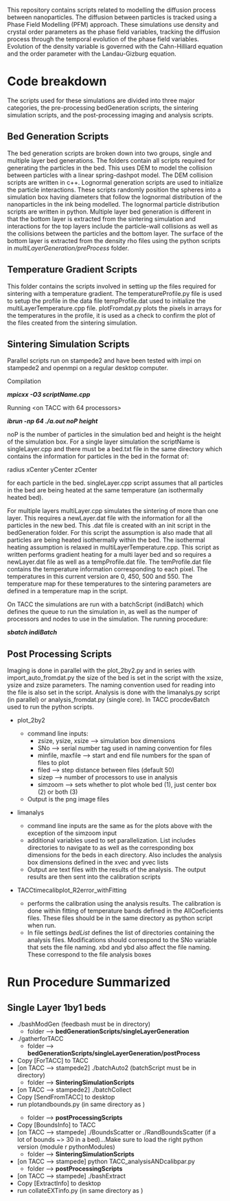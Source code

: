 This repository contains scripts related to modelling the diffusion process between nanoparticles. The diffusion between particles is tracked using a Phase Field Modelling (PFM) approach. These simulations use density and crystal order parameters as the phase field variables, tracking the diffusion process through the temporal evolution of the phase field variables. Evolution of the density variable is governed with the Cahn-Hilliard equation and the order parameter with the Landau-Gizburg equation. 

# Code breakdown
The scripts used for these simulations are divided into three major categories, the pre-processing bedGeneration scripts, the sintering simulation scripts, and the post-processing imaging and analysis scripts.

## Bed Generation Scripts
The bed generation scripts are broken down into two groups, single and multiple layer bed generations. The folders contain all scripts required for generating the particles in the bed. This uses DEM to model the collision between particles with a linear spring-dashpot model. The DEM collision scripts are written in c++. Lognormal generation scripts are used to initialize the particle interactions. These scripts randomly position the spheres into a simulation box having diameters that follow the lognormal distribution of the nanoparticles in the ink being modelled. The lognormal particle distribution scripts are written in python. Multiple layer bed generation is different in that the bottom layer is extracted from the sintering simulation and interactions for the top layers include the particle-wall collisions as well as the collisions between the particles and the bottom layer. The surface of the bottom layer is extracted from the density rho files using the python scripts in *multiLayerGeneration/preProcess* folder.

## Temperature Gradient Scripts
This folder contains the scripts involved in setting up the files required for sintering with a temperature gradient. The temperatureProfile.py file is used to setup the profile in the data file tempProfile.dat used to initialize the multiLayerTemperature.cpp file. plotFromdat.py plots the pixels in arrays for the temperatures in the profile, it is used as a check to confirm the plot of the files created from the sintering simulation.

## Sintering Simulation Scripts
Parallel scripts run on stampede2 and have been tested with impi on stampede2 and openmpi on a regular desktop computer. 

Compilation

_**mpicxx -O3 scriptName.cpp**_

Running
<on TACC with 64 processors>

_**ibrun -np 64 ./a.out noP height**_

noP is the number of particles in the simulation bed and height is the height of the simulation box. For a single layer simulation the scriptName is singleLayer.cpp and there must be a bed.txt file in the same directory which contains the information for particles in the bed in the format of:

radius  xCenter   yCenter   zCenter

for each particle in the bed. singleLayer.cpp script assumes that all particles in the bed are being heated at the same temperature (an isothermally heated bed). 

For multiple layers multiLayer.cpp simulates the sintering of more than one layer. This requires a newLayer.dat file with the information for all the particles in the new bed. This .dat file is created with an init script in the bedGeneration folder. For this script the assumption is also made that all particles are being heated isothermally within the bed. The isothermal heating assumption is relaxed in multiLayerTemperature.cpp. This script as written performs gradient heating for a multi layer bed and so requires a newLayer.dat file as well as a tempProfile.dat file. The temProfile.dat file contains the temperature information corresponding to each pixel. The temperatures in this current version are 0, 450, 500 and 550. The temperature map for these temperatures to the sintering parameters are defined in a temperature map in the script.

On TACC the simulations are run with a batchScript (indiBatch) which defines the queue to run the simulation in, as well as the numper of processors and nodes to use in the simulation. The running procedure:

_**sbatch indiBatch**_

## Post Processing Scripts
Imaging is done in parallel with the plot_2by2.py and in series with import_auto_fromdat.py the size of the bed is set in the script with the xsize, ysize and zsize parameters. The naming convention used for reading into the file is also set in the script. Analysis is done with the limanalys.py script (in parallel) or analysis_fromdat.py (single core). In TACC procdevBatch used to run the python scripts.

* plot_2by2 
  * command line inputs:
    * zsize, ysize, xsize --> simulation box dimensions
    * SNo --> serial number tag used in naming convention for files
    * minfile, maxfile --> start and end file numbers for the span of files to plot
    * filed --> step distance between files (default 50)
    * sizep --> number of processors to use in analysis
    * simzoom --> sets whether to plot whole bed (1), just center box (2) or both (3)
  * Output is the png image files
  
* limanalys 
  * command line inputs are the same as for the plots above with the exception of the simzoom input
  * additional variables used to set parallelization. List includes directories to navigate to as well as the corresponding box dimensions for the beds in each directory. Also includes the analysis box dimensions defined in the xvec and yvec lists
  * Output are text files with the results of the analysis. The output results are then sent into the calibration scripts
  
* TACCtimecalibplot_R2error_withFitting
  * performs the calibration using the analysis results. The calibration is done within fitting of temperature bands defined in the AllCoeficients files. These files should be in the same directory as python script when run.
  * In file settings *bedList* defines the list of directories containing the analysis files. Modifications should correspond to the SNo variable that sets the file naming. xbd and ybd also affect the file naming. These correspond to the file analysis boxes

# Run Procedure Summarized
## Single Layer 1by1 beds
* ./bashModGen (feedbash must be in directory) 
  * folder --> **bedGenerationScripts/singleLayerGeneration**
* ./gatherforTACC 
  * folder --> **bedGenerationScripts/singleLayerGeneration/postProcess**
* Copy [ForTACC] to TACC
* [on TACC --> stampede2] ./batchAuto2 (batchScript must be in directory)
  * folder --> **SinteringSimulationScripts**
* [on TACC --> stampede2] ./batchCollect
* Copy [SendFromTACC] to desktop
* run plotandbounds.py (in same directory as <SendFromTACC>)
  * folder --> **postProcessingScripts**
* Copy [BoundsInfo] to TACC
* [on TACC --> stampede] ./BoundsScatter or ./RandBoundsScatter (if a lot of bounds ~> 30 in a bed)…Make sure to load the right python version (module r pythonModules)
  * folder --> **SinteringSimulationScripts**
* [on TACC --> stampede] python TACC_analysisANDcalibpar.py
  * folder --> **postProcessingScripts**
* [on TACC --> stampede] ./bashExtract
* Copy [ExtractInfo] to desktop
* run collateEXTinfo.py (in same directory as <ExtractInfo>)
